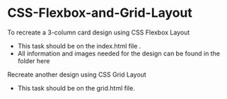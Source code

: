# CSS-Flexbox-and-Grid-Layout

To recreate a 3-column card design using CSS Flexbox Layout
- This task should be on the index.html file .
- All information and images needed for the design can be found in the folder here

 

Recreate another design using CSS Grid Layout  
- This task should be on the grid.html file.
